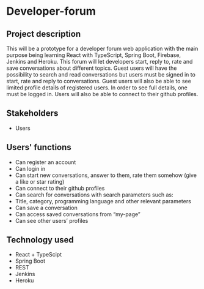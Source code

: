 # Developer-forum

## Project description
This will be a prototype for a developer forum web application with the main purpose being learning React with TypeScript, Spring Boot, Firebase, Jenkins and Heroku. This forum will let developers start, reply to, rate and save conversations about different topics. Guest users will have the possibility to search and read conversations but users must be signed in to start, rate and reply to conversations. Guest users will also be able to see limited profile details of registered users. In order to see full details, one must be logged in. Users will also be able to connect to their github profiles. 

## Stakeholders
* Users 

## Users' functions 
* Can register an account
* Can login in 
* Can start new conversations, answer to them, rate them somehow (give a like or star rating)
* Can connect to their github profiles 
* Can search for conversations with search parameters such as:
* Title, category, programming language and other relevant parameters
* Can save a conversation 
* Can access saved conversations from “my-page”  
* Can see other users’ profiles 

## Technology used
* React + TypeScipt
* Spring Boot
* REST
* Jenkins 
* Heroku

